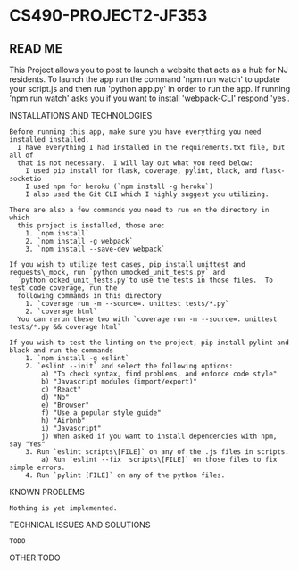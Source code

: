 # CS490-PROJECT2-JF353

## READ ME

  This Project allows you to post to launch a website that acts as a hub for NJ
    residents.
  To launch the app run the command 'npm run watch' to update your script.js and
    then run 'python app.py' in order to run the app.
    If running 'npm run watch' asks you if you want to install 'webpack-CLI'
      respond 'yes'.
  
  
  INSTALLATIONS AND TECHNOLOGIES
  
    Before running this app, make sure you have everything you need installed installed.  
      I have everything I had installed in the requirements.txt file, but all of 
      that is not necessary.  I will lay out what you need below:
        I used pip install for flask, coverage, pylint, black, and flask-socketio
        I used npm for heroku (`npm install -g heroku`)
        I also used the Git CLI which I highly suggest you utilizing.
            
    There are also a few commands you need to run on the directory in which 
      this project is installed, those are:
        1. `npm install`
        2. `npm install -g webpack`
        3. `npm install --save-dev webpack`
    
    If you wish to utilize test cases, pip install unittest and requests\_mock, run `python umocked_unit_tests.py` and
      `python ocked_unit_tests.py`to use the tests in those files.  To test code coverage, run the
      following commands in this directory
        1. `coverage run -m --source=. unittest tests/*.py`
        2. `coverage html`
      You can rerun these two with `coverage run -m --source=. unittest tests/*.py && coverage html`
    
    If you wish to test the linting on the project, pip install pylint and black and run the commands
        1. `npm install -g eslint`
        2. `eslint --init` and select the following options:
            a) "To check syntax, find problems, and enforce code style"
            b) "Javascript modules (import/export)"
            c) "React"
            d) "No"
            e) "Browser"
            f) "Use a popular style guide"
            h) "Airbnb"
            i) "Javascript"
            j) When asked if you want to install dependencies with npm, say "Yes"
        3. Run `eslint scripts\[FILE]` on any of the .js files in scripts.
            a) Run `eslint --fix  scripts\[FILE]` on those files to fix simple errors.
        4. Run `pylint [FILE]` on any of the python files.
        
        
  
  KNOWN PROBLEMS
  
    Nothing is yet implemented.
    
  
  TECHNICAL ISSUES AND SOLUTIONS
  
    TODO
    
  OTHER
    TODO
